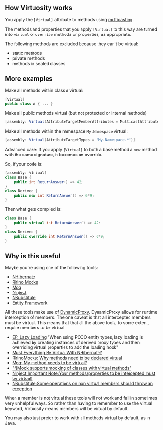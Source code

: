 ## How Virtuosity works
You apply the `[Virtual]` attribute to methods using [multicasting](https://doc.postsharp.net/attribute-multicasting). 

The methods and properties that you apply `[Virtual]` to this way are turned into `virtual` or `override` methods or properties, as appropriate. 

The following methods are excluded because they can't be virtual:
* static methods
* private methods
* methods in sealed classes

## More examples
Make all methods within class `A` virtual:
```csharp
[Virtual]
public class A { ... }
```
Make all public methods virtual (but not protected or internal methods):
```csharp
[assembly: Virtual(AttributeTargetMemberAttributes = MulticastAttributes.Public)]
```
Make all methods within the namespace `My.Namespace` virtual:
```csharp
[assembly: Virtual(AttributeTargetTypes = "My.Namespace.*")]
```
Advanced case: If you apply `[Virtual]` to both a base method a `new` method with the same signature, it becomes an override.

So, if your code is:
```csharp
[assembly: Virtual]
class Base {
    public int ReturnAnswer() => 42;
}
class Derived {
    public new int ReturnAnswer() => 6*9;
}
```
Then what gets compiled is:

```csharp
class Base {
    public virtual int ReturnAnswer() => 42;
}
class Derived {
    public override int ReturnAnswer() => 6*9;
}
```

## Why is this useful

Maybe you're using one of the following tools:

 * [NHibernate](https://nhibernate.info/)
 * [Rhino Mocks](https://hibernatingrhinos.com/oss/rhino-mocks)
 * [Moq](https://github.com/moq/moq)
 * [Ninject](http://www.ninject.org/)
 * [NSubstitute](https://nsubstitute.github.io/)
 * [Entity Framework](https://docs.microsoft.com/en-us/ef/)

All these tools make use of [DynamicProxy](http://www.castleproject.org/projects/dynamicproxy/). DynamicProxy allows for runtime interception of members. The one caveat is that all intercepted members must be virtual. This means that that all the above tools, to some extent, require members to be virtual:

 * [EF: Lazy Loading](https://docs.microsoft.com/en-us/ef/ef6/querying/related-data#lazy-loading) "When using POCO entity types, lazy loading is achieved by creating instances of derived proxy types and then overriding virtual properties to add the loading hook"
 * [Must Everything Be Virtual With NHibernate?](http://davybrion.com/blog/2009/03/must-everything-be-virtual-with-nhibernate/)
 * [RhinoMocks: Why methods need to be declared virtual](http://groups.google.com/group/RhinoMocks/browse_thread/thread/a2cb93f1ba8d4735/37d377ddb92cb729?lnk=gst&q=virtual)
 * [Moq: My method needs to be virtual?](http://groups.google.com/group/moqdisc/browse_thread/thread/2e02e367d017f274)
 * ["NMock supports mocking of classes with virtual methods"](http://www.nmock.org/nmock1-documentation.html)
 * [Ninject Important Note:Your methods/properties to be intercepted must be virtual!](http://innovatian.com/2010/03/using-ninject-extensions-interception-part-1-the-basics/)
 * [NSubstitute:Some operations on non virtual members should throw an exception](http://groups.google.com/group/nsubstitute/browse_thread/thread/407cb0408ce97bfd)

When a member is not virtual these tools will not work and fail in sometimes very unhelpful ways. So rather than having to remember to use the virtual keyword, Virtuosity means members will be virtual by default.

You may also just prefer to work with all methods virtual by default, as in Java.
